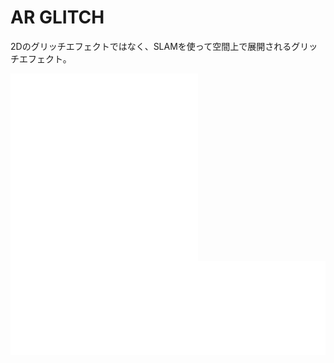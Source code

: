 # AR GLITCH

2Dのグリッチエフェクトではなく、SLAMを使って空間上で展開されるグリッチエフェクト。

<div class="video">
<iframe src="//player.vimeo.com/video/314956692" frameborder="0" webkitAllowFullScreen mozallowfullscreen allowFullScreen></iframe>
</div>

<div class="video">
<iframe src="//player.vimeo.com/video/298317892" frameborder="0" webkitAllowFullScreen mozallowfullscreen allowFullScreen></iframe>
</div>

<div class="video">
<iframe src="//player.vimeo.com/video/298317892" width="100%" frameborder="0" webkitAllowFullScreen mozallowfullscreen allowFullScreen></iframe>
</div>
